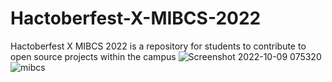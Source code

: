 # Hactoberfest-X-MIBCS-2022
Hactoberfest X MIBCS 2022 is a repository for students to contribute to open source projects within the campus
![Screenshot 2022-10-09 075320](https://user-images.githubusercontent.com/102941004/194735008-3360e382-b7c2-492c-8013-b8aa62b456c1.png)
![mibcs](https://user-images.githubusercontent.com/102941004/194735712-1b18214c-a933-4a52-bde6-9953c0214e02.jpg)
